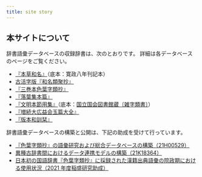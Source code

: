 ```yaml
---
title: site story
---
```


## 本サイトについて

辞書語彙データベースの収録辞書は、次のとおりです。
詳細は各データベースのページをご覧ください。

* [『本草和名』](/hzwm)（底本：寛政八年刊記本）
* [古活字版『和名類聚抄』](/kwrs)
* [『三巻本色葉字類抄』](/jiruisho)
* [『落葉集本篇』](/racvyoxv)
* [『文明本節用集』](/bunmei)（底本：[国立国会図書館蔵〔雑字類書〕](https://dl.ndl.go.jp/pid/1286982)）
* [『増続大広益会玉篇大全』](/gyokuhentaizen)
* [『版本和訓栞』](/wakunnoshiori)

辞書語彙データベースの構築と公開は、下記の助成を受けて行っています。

* [『色葉字類抄』の語彙研究および総合データベースの構築（21H00529）](https://kaken.nii.ac.jp/ja/grant/KAKENHI-PROJECT-21H00529/)
* [異種古辞書間におけるデータ連携モデルの構築（21K18364）](https://kaken.nii.ac.jp/ja/grant/KAKENHI-PROJECT-21K18364/)
* [日本初の国語辞書『色葉字類抄』に採録された漢籍出典語彙の院政期における使用状況（2021 年度稲盛研究助成）](https://www.inamori-f.or.jp/recipient/fujimoto-akari/)
